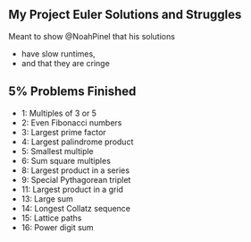 ## My Project Euler Solutions and Struggles
Meant to show @NoahPinel that his solutions
- have slow runtimes,
- and that they are cringe

## 5% Problems Finished
- 1: Multiples of 3 or 5
- 2: Even Fibonacci numbers
- 3: Largest prime factor
- 4: Largest palindrome product
- 5: Smallest multiple
- 6: Sum square multiples
- 8: Largest product in a series
- 9: Special Pythagorean triplet
- 11: Largest product in a grid
- 13: Large sum
- 14: Longest Collatz sequence
- 15: Lattice paths
- 16: Power digit sum

